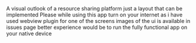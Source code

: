 A visual outlook of a resource sharing platform just a layout that can be implemented 
Please while using this app turn on your internet as i have used webview plugin for one of the screens
images of the ui is available in issues page better experience would be to run the fully functional app on your native device
